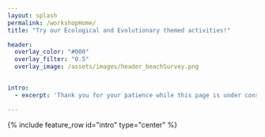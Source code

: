 ```yaml
---
layout: splash
permalink: /workshopHome/
title: "Try our Ecological and Evolutionary themed activities!"

header:
  overlay_color: "#000"
  overlay_filter: "0.5"
  overlay_image: /assets/images/header_beachSurvey.png


intro: 
  - excerpt: 'Thank you for your patience while this page is under construction.'

---
```


{% include feature_row id="intro" type="center" %}
